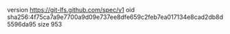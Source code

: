 version https://git-lfs.github.com/spec/v1
oid sha256:4f75ca7a9e7700a9d09e737ee8dfe659c2feb7ea017134e8cad2db8d5596da95
size 953
